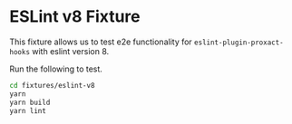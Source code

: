 # ESLint v8 Fixture

This fixture allows us to test e2e functionality for `eslint-plugin-proxact-hooks` with eslint version 8.

Run the following to test.

```sh
cd fixtures/eslint-v8
yarn
yarn build
yarn lint
```
